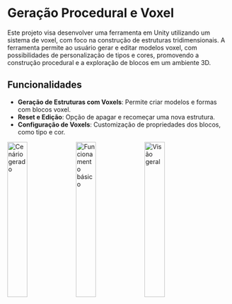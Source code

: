 # Geração Procedural e Voxel

Este projeto visa desenvolver uma ferramenta em Unity utilizando um sistema de voxel, com foco na construção de estruturas tridimensionais. A ferramenta permite ao usuário gerar e editar modelos voxel, com possibilidades de personalização de tipos e cores, promovendo a construção procedural e a exploração de blocos em um ambiente 3D.

## Funcionalidades

- **Geração de Estruturas com Voxels**: Permite criar modelos e formas com blocos voxel.
- **Reset e Edição**: Opção de apagar e recomeçar uma nova estrutura.
- **Configuração de Voxels**: Customização de propriedades dos blocos, como tipo e cor.

<img src="https://github.com/user-attachments/assets/268fd731-426d-41a1-b4c4-574fb352a906" alt="Cenário gerado" width="30%"/>
<img src="https://github.com/user-attachments/assets/528bb165-bad5-4122-be62-b04ccf3a80b8" alt="Funcionamento básico" width="30%"/>
<img src="https://github.com/user-attachments/assets/8744b6ed-bb9a-443f-b82c-687d87b3c247" alt="Visão geral" width="30%"/>


